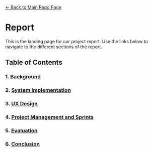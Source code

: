[&#8592; Back to Main Repo Page](../README.md)
# Report

This is the landing page for our project report. Use the links below to navigate to the different sections of the report.

## Table of Contents

### 1. [Background](../Report/01-Background/README.md)
### 2. [System Implementation](../Report/02-System-Implementation/README.md)
### 3. [UX Design](../Report/03-UX-Design/README.md)
### 4. [Project Management and Sprints](../Report/04-PM-Sprints/README.md)
### 5. [Evaluation](../Report/05-Evaluation/README.md)
### 6. [Conclusion](../Report/06-Conclusion/README.md)
